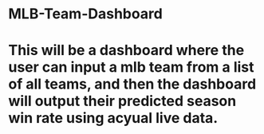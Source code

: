 # MLB-Team-Dashboard
# This will be a dashboard where the user can input a mlb team from a list of all teams, and then the dashboard will output their predicted season win rate using acyual live data. 
